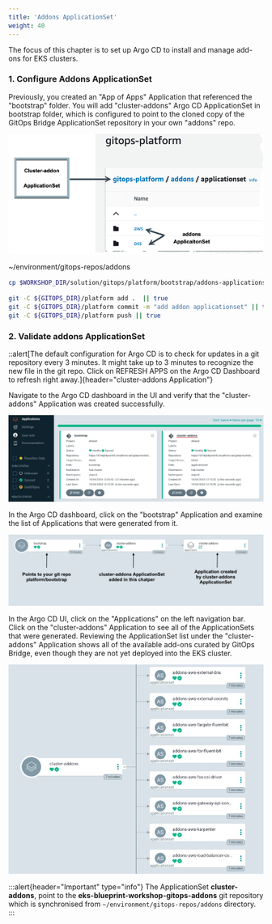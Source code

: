 ```yaml
---
title: 'Addons ApplicationSet'
weight: 40
---
```


The focus of this chapter is to set up Argo CD to install and manage add-ons for EKS clusters.

### 1. Configure Addons ApplicationSet

Previously, you created an "App of Apps" Application that referenced the "bootstrap" folder. You will add "cluster-addons" Argo CD ApplicationSet in bootstrap folder, which is configured to point to the cloned copy of the GitOps Bridge ApplicationSet repository in your own "addons" repo.

![cluster-addons](/static/images/cluster-addons.png)

 ~/environment/gitops-repos/addons
```bash
cp $WORKSHOP_DIR/solution/gitops/platform/bootstrap/addons-applicationset.yaml $GITOPS_DIR/platform/bootstrap/addons-applicationset.yaml
```

```bash
git -C ${GITOPS_DIR}/platform add .  || true
git -C ${GITOPS_DIR}/platform commit -m "add addon applicationset" || true
git -C ${GITOPS_DIR}/platform push || true
```

### 2. Validate addons ApplicationSet

::alert[The default configuration for Argo CD is to check for updates in a git repository every 3 minutes. It might take up to 3 minutes to recognize the new file in the git repo. Click on REFRESH APPS on the Argo CD Dashboard to refresh right away.]{header="cluster-addons Application"}

Navigate to the Argo CD dashboard in the UI and verify that the "cluster-addons" Application was created successfully.

![addons-rootapp](/static/images/addons-rootapp.jpg)

In the Argo CD dashboard, click on the "bootstrap" Application and examine the list of Applications that were generated from it.

![addons-rootapp](/static/images/cluster-addon-creation-flow.jpg)

In the Argo CD UI, click on the "Applications" on the left navigation bar. Click on the "cluster-addons" Application to see all of the ApplicationSets that were generated. Reviewing the ApplicationSet list under the "cluster-addons" Application shows all of the available add-ons curated by GitOps Bridge, even though they are not yet deployed into the EKS cluster.

![addons-rootapp](/static/images/cluster-addons-applicationset.jpg)


:::alert{header="Important" type="info"}
The ApplicationSet **cluster-addons**, point to the **eks-blueprint-workshop-gitops-addons** git repository which is synchronised from `~/environment/gitops-repos/addons` directory.
:::


